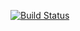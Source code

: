 [![Build Status](https://travis-ci.org/oddurka/stringCalcWeb.svg?branch=master)](https://travis-ci.org/oddurka/stringCalcWeb)